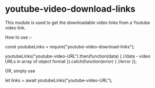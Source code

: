 # youtube-video-download-links

This module is used to get the downloadable video links from a Youtube video link.

How to use :-

const youtubeLinks = require("youtube-video-download-links");

youtubeLinks("youtube-video-URL").then(function(data) {
    //data - video URLs in array of object format
}).catch(function(error) {
    //error
});

OR, simply use

let links = await youtubeLinks("youtube-video-URL");